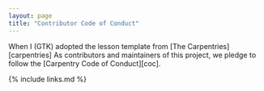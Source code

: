 ```yaml
---
layout: page
title: "Contributor Code of Conduct"
---
```


When I (GTK) adopted the lesson template from [The Carpentries][carpentries]
As contributors and maintainers of this project,
we pledge to follow the [Carpentry Code of Conduct][coc].

{% include links.md %}
